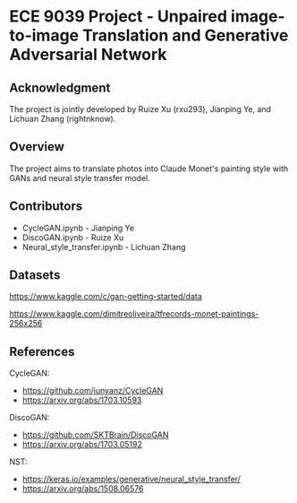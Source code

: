 # ECE 9039 Project - Unpaired image-to-image Translation and Generative Adversarial Network

## Acknowledgment

The project is jointly developed by Ruize Xu (rxu293), Jianping Ye, and Lichuan Zhang (rightnknow).

## Overview

The project aims to translate photos into Claude Monet's painting style with GANs and neural style transfer model.

## Contributors

* CycleGAN.ipynb - Jianping Ye
* DiscoGAN.ipynb - Ruize Xu
* Neural_style_transfer.ipynb - Lichuan Zhang

## Datasets 

https://www.kaggle.com/c/gan-getting-started/data

https://www.kaggle.com/dimitreoliveira/tfrecords-monet-paintings-256x256

## References

CycleGAN: 
* https://github.com/junyanz/CycleGAN
* https://arxiv.org/abs/1703.10593

DiscoGAN: 
* https://github.com/SKTBrain/DiscoGAN
* https://arxiv.org/abs/1703.05192

NST: 
* https://keras.io/examples/generative/neural_style_transfer/
* https://arxiv.org/abs/1508.06576

